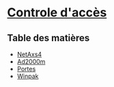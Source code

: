 # [Controle d'accès](../readme.md)

## Table des matières

* [NetAxs4](netaxs4.md)
* [Ad2000m](Ad2000m.md)
* [Portes](portes.md)
* [Winpak](winpak.md)

